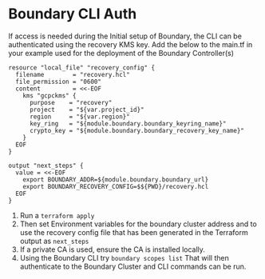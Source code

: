 # Boundary CLI Auth

If access is needed during the Initial setup of Boundary, the CLI can be authenticated using the recovery KMS key.
Add the below to the main.tf in your example used for the deployment of the Boundary Controller(s)

```hcl
resource "local_file" "recovery_config" {
  filename        = "recovery.hcl"
  file_permission = "0600"
  content         = <<-EOF
    kms "gcpckms" {
      purpose    = "recovery"
      project    = "${var.project_id}"
      region     = "${var.region}"
      key_ring   = "${module.boundary.boundary_keyring_name}"
      crypto_key = "${module.boundary.boundary_recovery_key_name}"
    }
  EOF
}

output "next_steps" {
  value = <<-EOF
    export BOUNDARY_ADDR=${module.boundary.boundary_url}
    export BOUNDARY_RECOVERY_CONFIG=$${PWD}/recovery.hcl
  EOF
}
```

1. Run a `terraform apply`
2. Then set Environment variables for the boundary cluster address and to use the recovery config file that has been generated in the Terraform output as `next_steps`
3. If a private CA is used, ensure the CA is installed locally.
4. Using the Boundary CLI try `boundary scopes list` That will then authenticate to the Boundary Cluster and CLI commands can be run.  

